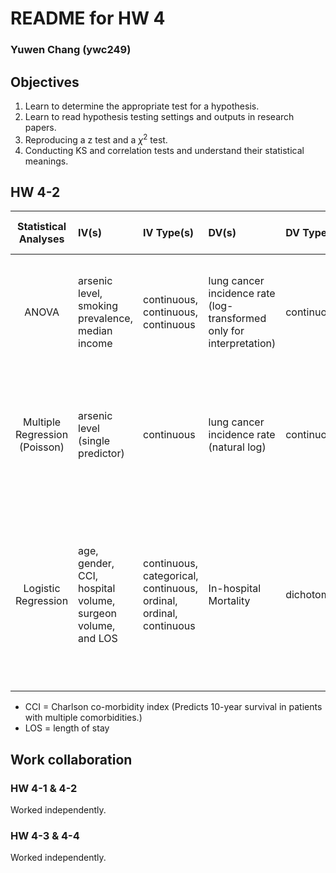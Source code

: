 # README for HW 4

### Yuwen Chang (ywc249)

## Objectives
1. Learn to determine the appropriate test for a hypothesis.
2. Learn to read hypothesis testing settings and outputs in research papers.
3. Reproducing a z test and a $\chi^2$ test.
4. Conducting KS and correlation tests and understand their statistical meanings.

## HW 4-2
| Statistical Analyses | IV(s) | IV Type(s) | DV(s) | DV Type(s) | Control Var | Control Var Type | Question to be answered | _H0_ | alpha | Link to paper |
|:-:|:--|:--|:--|:--|:--|:--|:--|:--:|:--:|:--|
|ANOVA| arsenic level, smoking prevalence, median income | continuous, continuous, continuous | lung cancer incidence rate (log-transformed only for interpretation) | continuous | n/a | n/a | Are there two-way interactions between the predictors used in the regression analyses | There is no difference in effect of based on different IV combinations (no interactions) | 0.05 | [Association of Arsenic Exposure with Lung Cancer Incidence Rates in the United States](http://journals.plos.org/plosone/article?id=10.1371/journal.pone.0025886) |
| Multiple Regression (Poisson) | arsenic level (single predictor) | continuous | lung cancer incidence rate (natural log) | continuous | smoking prevalence, median income | continuous, continuous | What is the influence of exposure levels of arsenic on lung cancer incidence in the U.S. | Sediment levels of arsenic is not associated with an increase in incident cases of lung cancer | 0.05 | [Association of Arsenic Exposure with Lung Cancer Incidence Rates in the United States](http://journals.plos.org/plosone/article?id=10.1371/journal.pone.0025886) |
| Logistic Regression | age, gender, CCI, hospital volume, surgeon volume, and LOS | continuous, categorical, continuous, ordinal, ordinal, continuous | In-hospital Mortality | dichotomous | n/a | n/a | What is the odds probability of In-hospital Mortality occuring as the value of IVs Change | n/a, it's an accuracy comparison research with a different approach | 0.05 | [Comparison of Artificial Neural Network and Logistic Regression Models for Predicting In-Hospital Mortality after Primary Liver Cancer Surgery](http://journals.plos.org/plosone/article?id=10.1371/journal.pone.0035781) |

* CCI = Charlson co-morbidity index (Predicts 10-year survival in patients with multiple comorbidities.)
* LOS = length of stay

## Work collaboration
### HW 4-1 & 4-2
Worked independently.

### HW 4-3 & 4-4
Worked independently.
